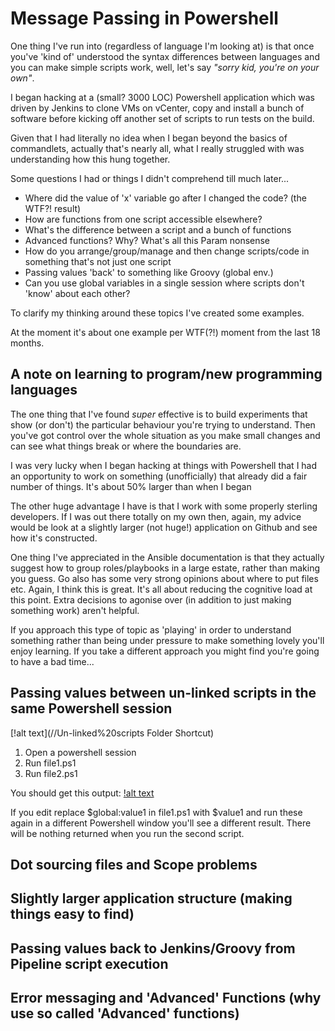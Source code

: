 # Message Passing in Powershell
One thing I've run into (regardless of language I'm looking at) is that once you've 'kind of' understood the syntax differences between languages and you can make simple scripts work, well, let's say _"sorry kid, you're on your own"_. 

I began hacking at a (small? 3000 LOC) Powershell application which was driven by Jenkins to clone VMs on vCenter, copy and install a bunch of software before kicking off another set of scripts to run tests on the build. 

Given that I had literally no idea when I began beyond the basics of commandlets, actually that's nearly all, what I really struggled with was understanding how this hung together. 

Some questions I had or things I didn't comprehend till much later...

* Where did the value of 'x' variable go after I changed the code? (the WTF?! result)
* How are functions from one script accessible elsewhere?
* What's the difference between a script and a bunch of functions
* Advanced functions? Why? What's all this Param nonsense
* How do you arrange/group/manage and then change scripts/code in something that's not just one script
* Passing values 'back' to something like Groovy (global env.)
* Can you use global variables in a single session where scripts don't 'know' about each other?

To clarify my thinking around these topics I've created some examples.

At the moment it's about one example per WTF(?!) moment from the last 18 months.

## A note on learning to program/new programming languages
The one thing that I've found _super_ effective is to build experiments that show (or don't) the particular behaviour you're trying to understand. Then you've got control over the whole situation as you make small changes and can see what things break or where the boundaries are. 

I was very lucky when I began hacking at things with Powershell that I had an opportunity to work on something (unofficially) that already did a fair number of things. It's about 50% larger than when I began

The other huge advantage I have is that I work with some properly sterling developers. If I was out there totally on my own then, again, my advice would be look at a slightly larger (not huge!) application on Github and see how it's constructed. 

One thing I've appreciated in the Ansible documentation is that they actually suggest how to group roles/playbooks in a large estate, rather than making you guess. Go also has some very strong opinions about where to put files etc. Again, I think this is great. It's all about reducing the cognitive load at this point. Extra decisions to agonise over (in addition to just making something work) aren't helpful.

If you approach this type of topic as 'playing' in order to understand something rather than being under pressure to make something lovely you'll enjoy learning. If you take a different approach you might find you're going to have a bad time...

## Passing values between un-linked scripts in the same Powershell session
[!alt text](//Un-linked%20scripts Folder Shortcut) 

1. Open a powershell session
2. Run file1.ps1
3. Run file2.ps1

You should get this output:
[!alt text](//Un-linked%20scripts/un-linked%20scripts.png)

If you edit replace $global:value1 in file1.ps1 with $value1 and run these again in a different Powershell window you'll see a different result. There will be nothing returned when you run the second script.

## Dot sourcing files and Scope problems

## Slightly larger application structure (making things easy to find)

## Passing values back to Jenkins/Groovy from Pipeline script execution

## Error messaging and 'Advanced' Functions (why use so called 'Advanced' functions)

<!-- 
TODO: Return values... How this actually works
TODO: Is there a way to 'diagram' this better?
TODO: Entry and Exit points as a way of explaining this stuff better?
-->
